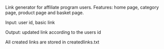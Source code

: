 Link generator for affiliate program users.
Features: home page, category page, product page and basket page.

Input:
    user id,
    basic link

Output:
    updated link according to the users id

All created links are stored in createdlinks.txt